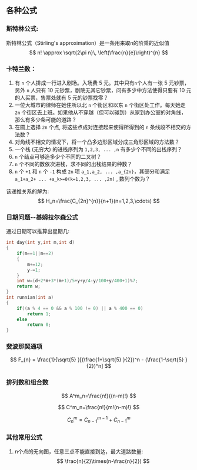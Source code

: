 ## 各种公式

### 斯特林公式:

斯特林公式（Stirling's approximation）是一条用来取n的阶乘的近似值
$$
n! \approx \sqrt{2\pi n}\, \left(\frac{n}{e}\right)^{n}
$$

### 卡特兰数：

1. 有 `n` 个人排成一行进入剧场。入场费 5 元。其中只有`n`个人有一张 5 元钞票，另外 `n` 人只有 10 元钞票，剧院无其它钞票，问有多少中方法使得只要有 10 元的人买票，售票处就有 5 元的钞票找零？
2. 一位大城市的律师在她住所以北 `n` 个街区和以东 `n` 个街区处工作。每天她走 `2n` 个街区去上班。如果他从不穿越（但可以碰到）从家到办公室的对角线，那么有多少条可能的道路？
3. 在圆上选择 `2n` 个点, 将这些点成对连接起来使得所得到的 `n` 条线段不相交的方法数？
4. 对角线不相交的情况下，将一个凸多边形区域分成三角形区域的方法数？
5. 一个栈 (无穷大) 的进栈序列为 `1,2,3, ... ,n` 有多少个不同的出栈序列？
6. `n` 个结点可够造多少个不同的二叉树？
7. `n` 个不同的数依次进栈，求不同的出栈结果的种数？
8. `n` 个 `+1` 和 `n` 个 `-1` 构成 `2n` 项 `a_1,a_2, ... ,a_{2n}`，其部分和满足 `a_1+a_2+ ... +a_k>=0(k=1,2,3, ... ,2n)` , 数列个数为？

该递推关系的解为:
$$
H_n=\frac{C_{2n}^{n}}{n+1}(n=1,2,3,\cdots)
$$



### 日期问题--基姆拉尔森公式

通过日期可以推算出星期几:

```cpp
int day(int y,int m,int d)  
{  
    if(m==1||m==2)  
    {  
        m+=12;  
        y-=1;  
    }  
    int w=(d+2*m+3*(m+1)/5+y+y/4-y/100+y/400+1)%7;  
    return w;  
}  
int runnian(int a)  
{  
    if((a % 4 == 0 && a % 100 != 0) || a % 400 == 0)  
        return 1;  
    else  
        return 0;  
}  
```

### 斐波那契通项

$$
F_{n} = \frac{1}{\sqrt{5} }[(\frac{1+\sqrt{5} }{2})^n -  (\frac{1-\sqrt{5} }{2})^n]
$$



### 排列数和组合数

$$
A^m_n=\frac{n!}{(n-m)!}
$$

$$
C^m_n=\frac{n!}{m!(n-m)!}
$$

$$
C^m_n=C^{m-1}_{n-1}+C^{m}_{n-1}
$$

### 其他常用公式

1. n个点的无向图，任意三点不能直接到达，最大道路数量:
   $$
   \frac{n}{2}\times(n-\frac{n}{2})
   $$
   

